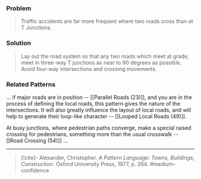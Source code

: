 ### Problem
>Traffic accidents are far more frequent where two roads cross than at T Junctions.

### Solution
>Lay out the road system so that any two roads which meet at grade, meet in three-way T junctions as near to 90 degrees as possible. Avoid four-way intersections and crossing movements.

### Related Patterns
... if major roads are in position -- [[Parallel Roads (23)]], and you are in the process of defining the local roads, this pattern gives the nature of the intersections. It will also greatly influence the layout of local roads, and will help to generate their loop-like character -- [[Looped Local Roads (49)]].

At busy junctions, where pedestrian paths converge, make a special raised crossing for pedestrians, something more than the usual crosswalk -- [[Road Crossing (54)]] ...

---

> [!cite]- Alexander, Christopher. _A Pattern Language: Towns, Buildings, Construction_. Oxford University Press, 1977, p. 264.
> #medium-confidence 